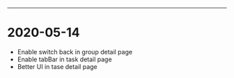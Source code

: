 ---

# 2020-05-14

- Enable switch back in group detail page
- Enable tabBar in task detail page
- Better UI in tase detail page
